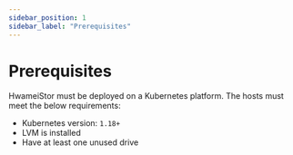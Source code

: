 ```yaml
---
sidebar_position: 1
sidebar_label: "Prerequisites"
---
```


# Prerequisites

HwameiStor must be deployed on a Kubernetes platform. The hosts must meet the below requirements:

- Kubernetes version: `1.18+`
- LVM is installed
- Have at least one unused drive
